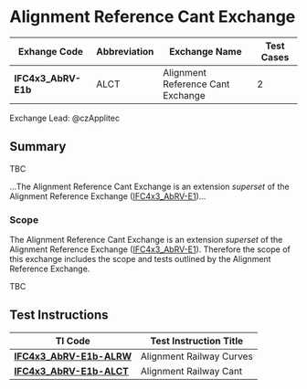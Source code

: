 # Alignment Reference Cant Exchange

| Exhange Code        | Abbreviation | Exchange Name                     | Test Cases |
|---------------------|--------------|-----------------------------------|------------|
| **IFC4x3_AbRV-E1b** | ALCT         | Alignment Reference Cant Exchange | 2          |

Exchange Lead: @czApplitec

## Summary

TBC

...The Alignment Reference Cant Exchange is an extension *superset* of the Alignment Reference Exchange ([IFC4x3_AbRV-E1](../E1-ALRF))...

### Scope

The Alignment Reference Cant Exchange is an extension *superset* of the Alignment Reference Exchange ([IFC4x3_AbRV-E1](../E1-ALRF)). Therefore the scope of this exchange includes the scope and tests outlined by the Alignment Reference Exchange.

TBC

## Test Instructions

| TI Code                            | Test Instruction Title   |
|------------------------------------|--------------------------|
| [**IFC4x3_AbRV-E1b-ALRW**](./ALRW) | Alignment Railway Curves |
| [**IFC4x3_AbRV-E1b-ALCT**](./ALCT) | Alignment Railway Cant   |